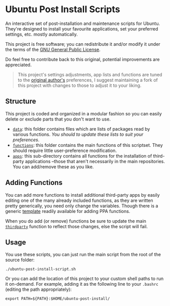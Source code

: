 Ubuntu Post Install Scripts
===========================

An interactive set of post-installation and maintenance scripts for Ubuntu. They're designed to install your favourite applications, set your preferred settings, etc. mostly automatically.

This project is free software; you can redistribute it and/or modify it under the terms of the [GNU General Public License](/LICENSE).

Do feel free to contribute back to this original, potential improvements are appreciated.

 > This project's settings adjustments, app lists and functions are tuned to the [original author's](https://github.com/snwh) preferences, I suggest maintaining a fork of this project with changes to those to adjust it to your liking. 


## Structure

This project is coded and organized in a modular fashion so you can easily delete or exclude parts that you don't want to use.

 * [`data`](/data): this folder contains files which are lists of packages read by various functions. *You should to update these lists to suit your preferences*.
 * [`functions`](/functions): this folder contains the main functions of this scriptset. They should require little user-preference modification.
 * [`apps`](/functions/apps): this sub-directory contains all functions for the installation of third-party applications &ndash;those that aren't necessarily in the main repositories. You can add/remove these as you like.

## Adding Functions

You can add more functions to install additional third-party apps by easily editing one of the many already included functions, as they are written pretty generically, you need only change the variables. Though there is a generic [template](/functions/apps/function_template_ppa) readily available for adding PPA functions.

When you do add (or remove) functions be sure to update the main [`thirdparty`](/functions/thirdparty) function to reflect those changes, else the script will fail.

## Usage

You use these scripts, you can just run the main script from the root of the source folder:

    ./ubuntu-post-install-script.sh

Or you can add the location of this project to your custom shell paths to run it on-demand. For example, adding it as the following line to your `.bashrc` (editing the path appropriately):

    export PATH=${PATH}:$HOME/ubuntu-post-install/
